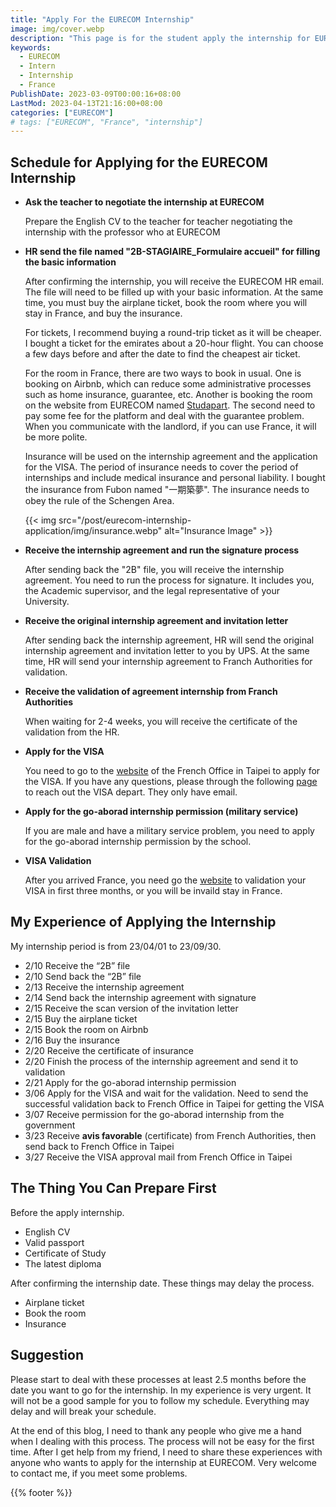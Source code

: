 ```yaml
---
title: "Apply For the EURECOM Internship"
image: img/cover.webp
description: "This page is for the student apply the internship for EURECOM."
keywords:
  - EURECOM
  - Intern
  - Internship
  - France
PublishDate: 2023-03-09T00:00:16+08:00
LastMod: 2023-04-13T21:16:00+08:00
categories: ["EURECOM"]
# tags: ["EURECOM", "France", "internship"]
---
```


## Schedule for Applying for the EURECOM Internship

- **Ask the teacher to negotiate the internship at EURECOM**

  Prepare the English CV to the teacher for teacher negotiating the internship with the professor who at EURECOM

- **HR send the file named "2B-STAGIAIRE_Formulaire accueil" for filling the basic information**

  After confirming the internship, you will receive the EURECOM HR email. The file will need to be filled up with your basic information. At the same time, you must buy the airplane ticket, book the room where you will stay in France, and buy the insurance.

  For tickets, I recommend buying a round-trip ticket as it will be cheaper. I bought a ticket for the emirates about a 20-hour flight. You can choose a few days before and after the date to find the cheapest air ticket.

  For the room in France, there are two ways to book in usual. One is booking on Airbnb, which can reduce some administrative processes such as home insurance, guarantee, etc. Another is booking the room on the website from EURECOM named [Studapart](https://eurecom.studapart.com/en/). The second need to pay some fee for the platform and deal with the guarantee problem. When you communicate with the landlord, if you can use France, it will be more polite.

  Insurance will be used on the internship agreement and the application for the VISA. The period of insurance needs to cover the period of internships and include medical insurance and personal liability. I bought the insurance from Fubon named "一期築夢". The insurance needs to obey the rule of the Schengen Area.

  {{< img src="/post/eurecom-internship-application/img/insurance.webp" alt="Insurance Image" >}}

- **Receive the internship agreement and run the signature process**

  After sending back the "2B" file, you will receive the internship agreement. You need to run the process for signature. It includes you, the Academic supervisor, and the legal representative of your University.

- **Receive the original internship agreement and invitation letter**

  After sending back the internship agreement, HR will send the original internship agreement and invitation letter to you by UPS. At the same time, HR will send your internship agreement to Franch Authorities for validation.

- **Receive the validation of agreement internship from Franch Authorities**

  When waiting for 2-4 weeks, you will receive the certificate of the validation from the HR.

- **Apply for the VISA**

  You need to go to the [website](https://france-taipei.org/-%E4%B8%AD%E6%96%87-) of the French Office in Taipei to apply for the VISA. If you have any questions, please through the following [page](https://france-taipei.org/%E7%B0%BD%E8%AD%89%E4%BA%8B%E5%8B%99) to reach out the VISA depart. They only have email.

- **Apply for the go-aborad internship permission (military service)**

  If you are male and have a military service problem, you need to apply for the go-aborad internship permission by the school.

- **VISA Validation**

  After you arrived France, you need go the [website](https://administration-etrangers-en-france.interieur.gouv.fr/) to validation your VISA in first three months, or you will be invaild stay in France.

## My Experience of Applying the Internship

My internship period is from 23/04/01 to 23/09/30.

- 2/10 Receive the “2B” file
- 2/10 Send back the “2B” file
- 2/13 Receive the internship agreement
- 2/14 Send back the internship agreement with signature
- 2/15 Receive the scan version of the invitation letter
- 2/15 Buy the airplane ticket
- 2/15 Book the room on Airbnb
- 2/16 Buy the insurance
- 2/20 Receive the certificate of insurance
- 2/20 Finish the process of the internship agreement and send it to validation
- 2/21 Apply for the go-aborad internship permission
- 3/06 Apply for the VISA and wait for the validation. Need to send the successful validation back to French Office in Taipei for getting the VISA
- 3/07 Receive permission for the go-aborad internship from the government
- 3/23 Receive **avis favorable** (certificate) from French Authorities, then send back to French Office in Taipei
- 3/27 Receive the VISA approval mail from French Office in Taipei

## The Thing You Can Prepare First

Before the apply internship.

- English CV
- Valid passport
- Certificate of Study
- The latest diploma

After confirming the internship date. These things may delay the process.

- Airplane ticket
- Book the room
- Insurance

## Suggestion

Please start to deal with these processes at least 2.5 months before the date you want to go for the internship. In my experience is very urgent. It will not be a good sample for you to follow my schedule. Everything may delay and will break your schedule.

At the end of this blog, I need to thank any people who give me a hand when I dealing with this process. The process will not be easy for the first time. After I get help from my friend, I need to share these experiences with anyone who wants to apply for the internship at EURECOM. Very welcome to contact me, if you meet some problems.

{{% footer %}}
